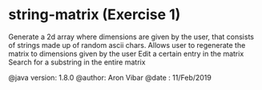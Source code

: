 # string-matrix (Exercise 1)
  Generate a 2d array where dimensions are given by the user, that consists of strings made up of random ascii chars.
   Allows user to
        regenerate the matrix to dimensions given by the user
        Edit a certain entry in the matrix
        Search for a substring in the entire matrix
   
   @java version: 1.8.0
   @author: Aron Vibar
   @date : 11/Feb/2019
